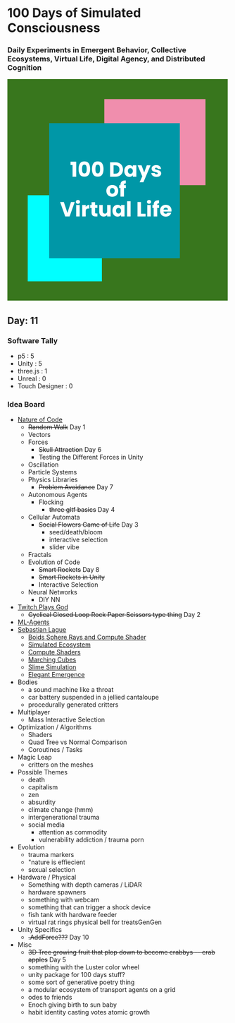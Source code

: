 # 100 Days of Simulated Consciousness
### Daily Experiments in Emergent Behavior, Collective Ecosystems, Virtual Life, Digital Agency, and Distributed Cognition

![100 Days of Virtual Life Logo](100Days_Logo.png)

## Day: 11
### Software Tally

- p5 : 5
- Unity : 5
- three.js : 1
- Unreal : 0
- Touch Designer : 0

### Idea Board
- [Nature of Code](https://natureofcode.com/book/)
    - ~~Random Walk~~ Day 1
    - Vectors
    - Forces
        - ~~Skull Attraction~~ Day 6
        - Testing the Different Forces in Unity
    - Oscillation
    - Particle Systems
    - Physics Libraries
        - ~~Problem Avoidance~~ Day 7
    - Autonomous Agents
        - Flocking
            - ~~three gltf basics~~ Day 4
    - Cellular Automata
        - ~~Social Flowers Game of Life~~ Day 3
            - seed/death/bloom
            - interactive selection
            - slider vibe
    - Fractals
    - Evolution of Code
        - ~~Smart Rockets~~ Day 8
        - ~~Smart Rockets in Unity~~
        - Interactive Selection
    - Neural Networks
        - DIY NN
- [Twitch Plays God](https://github.com/augustluhrs/Twitch_Plays_God)
    - ~~Cyclical Closed Loop Rock Paper Scissors type thing~~ Day 2
- [ML-Agents](https://github.com/Unity-Technologies/ml-agents)
- [Sebastian Lague](https://www.youtube.com/c/SebastianLague)
    - [Boids Sphere Rays and Compute Shader](https://www.youtube.com/watch?v=bqtqltqcQhw&list=PLQgC61XzV8DOdEDEXVn6CL11tx3trnyCl&index=3)
    - [Simulated Ecosystem](https://www.youtube.com/watch?v=r_It_X7v-1E&list=PLQgC61XzV8DOdEDEXVn6CL11tx3trnyCl)
    - [Compute Shaders](https://www.youtube.com/watch?v=9RHGLZLUuwc&list=WL&index=41)
    - [Marching Cubes](https://www.youtube.com/watch?v=M3iI2l0ltbE&list=WL&index=40)
    - [Slime Simulation](https://www.youtube.com/watch?v=X-iSQQgOd1A&list=WL&index=37)
    - [Elegant Emergence](https://www.youtube.com/watch?v=kzwT3wQWAHE&list=WL&index=38)
- Bodies
    - a sound machine like a throat
    - car battery suspended in a jellied cantaloupe
    - procedurally generated critters
- Multiplayer
    - Mass Interactive Selection
- Optimization / Algorithms
    - Shaders
    - Quad Tree vs Normal Comparison
    - Coroutines / Tasks
- Magic Leap
    - critters on the meshes
- Possible Themes
    - death
    - capitalism
    - zen
    - absurdity
    - climate change (hmm)
    - intergenerational trauma
    - social media
        - attention as commodity
        - vulnerability addiction / trauma porn
- Evolution
    - trauma markers
    - "nature is effiecient
    - sexual selection
- Hardware / Physical
    - Something with depth cameras / LiDAR
    - hardware spawners
    - something with webcam
    - something that can trigger a shock device
    - fish tank with hardware feeder
    - virtual rat rings physical bell for treatsGenGen 
- Unity Specifics
    - ~~.AddForce???~~ Day 10
- Misc
    - ~~3D Tree growing fruit that plop down to become crabbys -- crab apples~~ Day 5
    - something with the Luster color wheel
    - unity package for 100 days stuff?
    - some sort of generative poetry thing
    - a modular ecosystem of transport agents on a grid
    - odes to friends
    - Enoch giving birth to sun baby
    - habit identity casting votes atomic growth

